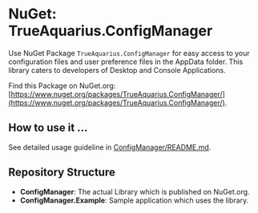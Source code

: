 # NuGet: TrueAquarius.ConfigManager

Use NuGet Package `TrueAquarius.ConfigManager` for easy access to your configuration files and user preference files in the AppData folder.  This library caters to developers of Desktop and Console Applications.

Find this Package on NuGet.org:[https://www.nuget.org/packages/TrueAquarius.ConfigManager/](https://www.nuget.org/packages/TrueAquarius.ConfigManager/).

## How to use it ...

See detailed usage guideline in [ConfigManager/README.md](./ConfigManager/README.md).


## Repository Structure

* **ConfigManager**: The actual Library which is published on NuGet.org.
* **ConfigManager.Example**: Sample application which uses the library.


